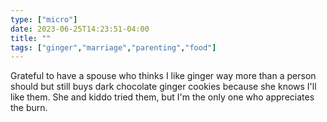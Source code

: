 ```yaml
---
type: ["micro"]
date: 2023-06-25T14:23:51-04:00
title: ""
tags: ["ginger","marriage","parenting","food"]
---
```

Grateful to have a spouse who thinks I like ginger way more than a person should but still buys dark chocolate ginger cookies because she knows I'll like them. She and kiddo tried them, but I'm the only one who appreciates the burn.
